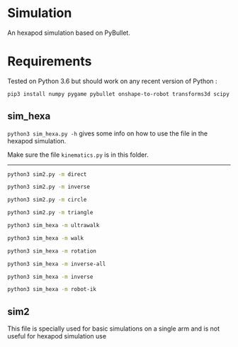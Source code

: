 # Simulation
An hexapod simulation based on PyBullet.

# Requirements
Tested on Python 3.6 but should work on any recent version of Python :
```bash
pip3 install numpy pygame pybullet onshape-to-robot transforms3d scipy
```
## sim_hexa
```python3 sim_hexa.py -h``` gives some info on how to use the file in the hexapod simulation.

Make sure the file ```kinematics.py``` is in this folder.

---
```bash
python3 sim2.py -m direct
```
```bash
python3 sim2.py -m inverse
```
```bash
python3 sim2.py -m circle
```
```bash
python3 sim2.py -m triangle
```
```bash
python3 sim_hexa -m ultrawalk
```
```bash
python3 sim_hexa -m walk
```
```bash
python3 sim_hexa -m rotation
```
```bash
python3 sim_hexa -m inverse-all
```
```bash
python3 sim_hexa -m inverse
```
```bash
python3 sim_hexa -m robot-ik
```

## sim2
This file is specially used for basic simulations on a single arm and is not useful for hexapod simulation use
